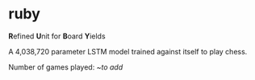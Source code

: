 # ruby
**R**efined **U**nit for **B**oard **Y**ields

A 4,038,720 parameter LSTM model trained against itself to play chess.

Number of games played: ~*to add*
